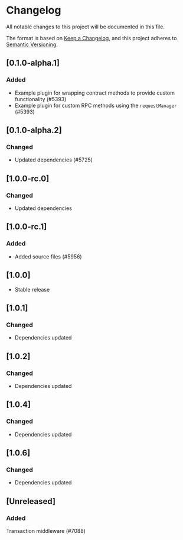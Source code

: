 # Changelog

All notable changes to this project will be documented in this file.

The format is based on [Keep a Changelog](https://keepachangelog.com/en/1.0.0/),
and this project adheres to [Semantic Versioning](https://semver.org/spec/v2.0.0.html).

<!-- EXAMPLE

## [1.0.0]

### Added

- I've added feature XY (#1000)

### Changed

- I've cleaned up XY (#1000)

### Deprecated

- I've deprecated XY (#1000)

### Removed

- I've removed XY (#1000)

### Fixed

- I've fixed XY (#1000)

### Security

- I've improved the security in XY (#1000)

-->

## [0.1.0-alpha.1]

### Added

-   Example plugin for wrapping contract methods to provide custom functionality (#5393)
-   Example plugin for custom RPC methods using the `requestManager` (#5393)

## [0.1.0-alpha.2]

### Changed

-   Updated dependencies (#5725)

## [1.0.0-rc.0]

### Changed

-   Updated dependencies

## [1.0.0-rc.1]

### Added

-   Added source files (#5956)

## [1.0.0]

-   Stable release

## [1.0.1]

### Changed

-   Dependencies updated

## [1.0.2]

### Changed

-   Dependencies updated

## [1.0.4]

### Changed

-   Dependencies updated

## [1.0.6]

### Changed

-   Dependencies updated

## [Unreleased]

### Added

Transaction middleware (#7088)